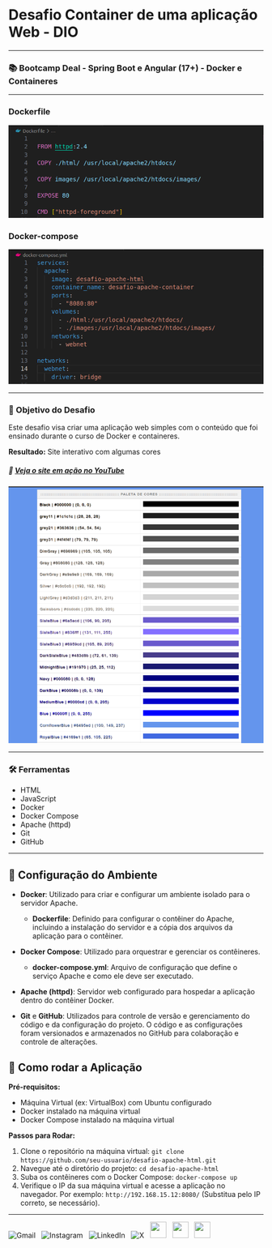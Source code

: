 # Desafio Container de uma aplicação Web - DIO
---
### 📚 Bootcamp Deal - Spring Boot e Angular (17+) - Docker e Containeres

---

### Dockerfile

![Dockerfile](images/dockerfile.png)


### Docker-compose

![Docker-compose](images/docker-compose.png)

---

### 🎯 Objetivo do Desafio

 Este desafio visa criar uma aplicação web simples com o conteúdo que foi ensinado durante o curso de Docker e containeres.


**Resultado:** Site interativo com algumas cores

##### 🎥 [Veja o site em ação no YouTube](https://youtu.be/XkXPWtncsZA)



![Cores](images/cores.png)

---

### 🛠️ Ferramentas

- HTML
- JavaScript
- Docker
- Docker Compose
- Apache (httpd)
- Git
- GitHub

---

## 🚀 Configuração do Ambiente

- **Docker**: Utilizado para criar e configurar um ambiente isolado para o servidor Apache.
  - **Dockerfile**: Definido para configurar o contêiner do Apache, incluindo a instalação do servidor e a cópia dos arquivos da aplicação para o contêiner.

- **Docker Compose**: Utilizado para orquestrar e gerenciar os contêineres.
  - **docker-compose.yml**: Arquivo de configuração que define o serviço Apache e como ele deve ser executado.

- **Apache (httpd)**: Servidor web configurado para hospedar a aplicação dentro do contêiner Docker.

- **Git** e **GitHub**: Utilizados para controle de versão e gerenciamento do código e da configuração do projeto. O código e as configurações foram versionados e armazenados no GitHub para colaboração e controle de alterações.


## 📒 Como rodar a Aplicação

**Pré-requisitos:**
- Máquina Virtual (ex: VirtualBox) com Ubuntu configurado
- Docker instalado na máquina virtual
- Docker Compose instalado na máquina virtual

**Passos para Rodar:**

1. Clone o repositório na máquina virtual: `git clone https://github.com/seu-usuario/desafio-apache-html.git`
2. Navegue até o diretório do projeto: `cd desafio-apache-html`
3. Suba os contêineres com o Docker Compose: `docker-compose up`
4. Verifique o IP da sua máquina virtual e acesse a aplicação no navegador. Por exemplo: `http://192.168.15.12:8080/` (Substitua pelo IP correto, se necessário).


---

<div>
  <a href="mailto:alexandre.lorena@gmail.com" style="text-decoration: none;">
    <img src="https://cdn.simpleicons.org/gmail" alt="Gmail" width="32" height="32"></a>&nbsp;&nbsp;
  <a href="https://www.instagram.com/alexandre_lorena/" style="text-decoration: none;">
    <img src="https://cdn.simpleicons.org/instagram" alt="Instagram" width="32" height="32"></a>&nbsp;&nbsp; 
<a href="https://www.linkedin.com/in/alexandrelorena-developer/" style="text-decoration: none;">
    <img src="https://cdn.simpleicons.org/linkedin" alt="LinkedIn" width="32" height="32"></a>&nbsp;&nbsp;
  <a href="https://twitter.com/alefaith" style="text-decoration: none;">
    <img src="https://cdn.simpleicons.org/x" alt="X" width="32" height="32"></a>&nbsp;&nbsp;
  <a href="https://www.youtube.com/@alefaith2008/featured" style="text-decoration: none;">
    <img src="https://cdn.simpleicons.org/youtube" width="32" height="32"></a>&nbsp;&nbsp;
  <a href="https://steamcommunity.com/id/alexandrelorena/" style="text-decoration: none;">
    <img src="https://cdn.simpleicons.org/steam/gray" width="32" height="32"></a>&nbsp;&nbsp;
  <a href="https://discord.com/channels/alelorena" style="text-decoration: none;">
    <img src="https://cdn.simpleicons.org/discord" width="32" height="32"></a>
</div>
